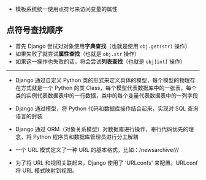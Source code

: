 
* 模板系统统一使用点符号来访问变量的属性

## 点符号查找顺序
* 首先 Django 尝试对对象使用**字典查找**（也就是使用 `obj.get(str)` 操作）
* 如果失败了就尝试**属性查找**（也就是 `obj.str` 操作）
* 如果这一操作也失败的话，将会尝试**列表查找**（也就是 `obj[int]` 操作）

---

* Django 通过自定义 Python 类的形式来定义具体的模型，每个模型的物理存在方式就是一个 Python 的类 Class，每个模型代表数据库中的一张表，每个类的实例代表数据表中的一行数据，类中的每个变量代表数据表中的一列字段

* Django 通过模型，将 Python 代码和数据库操作结合起来，实现对 SQL 查询语言的封装

* Django 通过 ORM（对象关系模型）对数据库进行操作，奉行代码优先的理念，将 Python 程序员和数据库管理员进行分工解耦

* 一个 URL 模式定义了一种 URL 的基本格式，比如：/newsarchive/<year>/<month>/

* 为了将 URL 和视图关联起来，Django 使用了 'URLconfs' 来配置。URLconf 将 URL 模式映射到视图。
